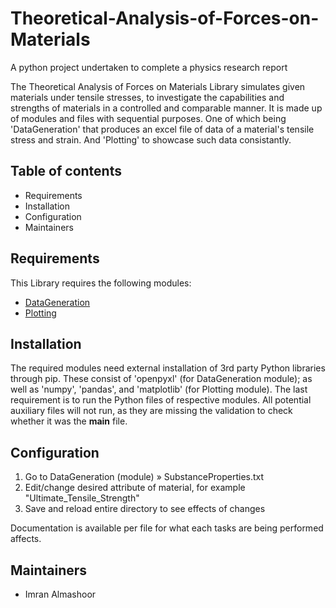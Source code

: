 # Theoretical-Analysis-of-Forces-on-Materials
A python project undertaken to complete a physics research report

The Theoretical Analysis of Forces on Materials Library simulates given materials 
under tensile stresses, to investigate the capabilities and strengths of materials 
in a controlled and comparable manner. It is made up of modules and files with 
sequential purposes. One of which being 'DataGeneration' that produces an excel 
file of data of a material's tensile stress and strain. And 'Plotting' to 
showcase such data consistantly.

## Table of contents

- Requirements
- Installation
- Configuration
- Maintainers

## Requirements

This Library requires the following modules:

- [DataGeneration](DataGeneration/TensileStressStrainValues.py)
- [Plotting](Plotting/PlottingStressStrainCurve.py)

## Installation

The required modules need external installation of 3rd party Python libraries through pip.
These consist of 'openpyxl' (for DataGeneration module); as well as 'numpy', 'pandas', and 
'matplotlib' (for Plotting module). The last requirement is to run the Python files of 
respective modules. All potential auxiliary files will not run, as they are missing the 
validation to check whether it was the __main__ file.

## Configuration

1. Go to DataGeneration (module) » SubstanceProperties.txt
2. Edit/change desired attribute of material, for example "Ultimate_Tensile_Strength"
3. Save and reload entire directory to see effects of changes

Documentation is available per file for what each tasks are being performed
affects.

## Maintainers

- Imran Almashoor
